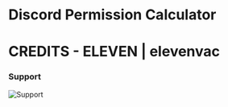 # Discord Permission Calculator

# CREDITS - ELEVEN | elevenvac

### Support
![Support](https://discordapp.com/api/guilds/881757859099070464/widget.png?style=Support)
